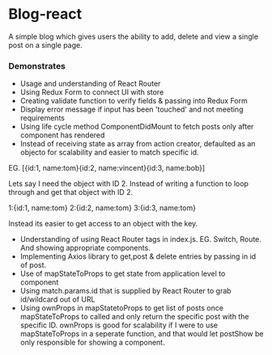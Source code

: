 # Blog-react

A simple blog which gives users the ability to add, delete and view a single post on a single page.

### Demonstrates ###

* Usage and understanding of React Router
* Using Redux Form to connect UI with store
* Creating validate function to verify fields & passing into Redux Form
* Display error message if input has been 'touched' and not meeting requirements
* Using life cycle method ComponentDidMount to fetch posts only after component has rendered
* Instead of receiving state as array from action creator, defaulted as an objecto for scalability and easier to match specific id.

EG. [{id:1, name:tom}{id:2, name:vincent}{id:3, name:bob}]

Lets say I need the object with ID 2. Instead of writing a function to loop through and get that object with ID 2.

1:{id:1, name:tom}
2:{id:2, name:tom}
3:{id:3, name:tom}

Instead its easier to get access to an object with the key.



* Understanding of using React Router tags in index.js. EG. Switch, Route. And showing appropriate components.
* Implementing Axios library to get,post & delete entries by passing in id of post.
* Use of mapStateToProps to get state from application level to component
* Using match.params.id that is supplied by React Router to grab id/wildcard out of URL
* Using ownProps in mapStatetoProps to get list of posts once mapStateToProps to called and only return the specific post with the specific ID. ownProps is good for scalability if I were to use mapStateToProps in a seperate function, and that would let postShow be only responsible for showing a component.


